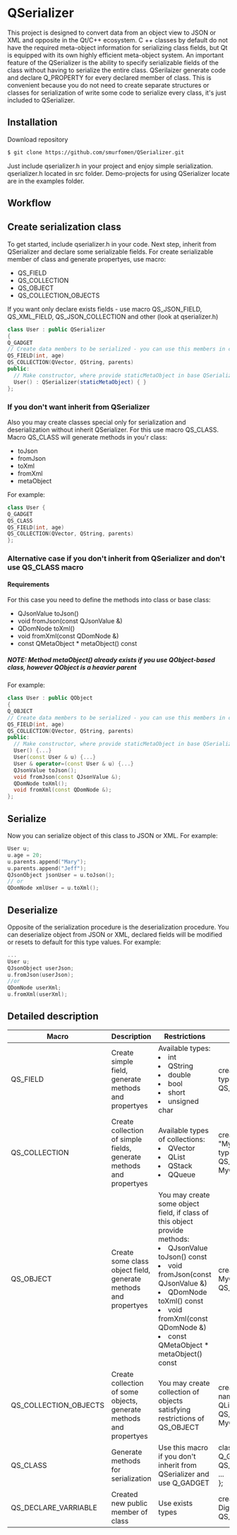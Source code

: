 # QSerializer 
This project is designed to convert data from an object view to JSON or XML and opposite in the Qt/C++ ecosystem. C ++ classes by default do not have the required meta-object information for serializing class fields, but Qt is equipped with its own highly efficient meta-object system.
An important feature of the QSerializer is the ability to specify serializable fields of the class without having to serialize the entire class. QSerilaizer generate code and declare Q_PROPERTY for every declared member of class. This is convenient because you do not need to create separate structures or classes for serialization of write some code to serialize every class, it's just included to QSerializer.

## Installation
Download repository
```bash
$ git clone https://github.com/smurfomen/QSerializer.git
```
Just include qserializer.h in your project and enjoy simple serialization. qserializer.h located in src folder.
Demo-projects for using QSerializer locate are in the examples folder.

## Workflow
## Create serialization class
To get started, include qserializer.h in your code.
Next step, inherit from QSerializer and declare some serializable fields.
For create serializable member of class and generate propertyes, use macro:
- QS_FIELD
- QS_COLLECTION
- QS_OBJECT
- QS_COLLECTION_OBJECTS

If you want only declare exists fields - use macro QS_JSON_FIELD, QS_XML_FIELD, QS_JSON_COLLECTION and other (look at qserializer.h)
```C++
class User : public QSerializer
{
Q_GADGET
// Create data members to be serialized - you can use this members in code
QS_FIELD(int, age)
QS_COLLECTION(QVector, QString, parents)
public:
  // Make constructor, where provide staticMetaObject in base QSerializer class
  User() : QSerializer(staticMetaObject) { }
};
```

### If you don't want inherit from QSerializer
Also you may create classes special only for serialization and deserialization without inherit QSerializer. For this use macro QS_CLASS.
Macro QS_CLASS will generate methods in you'r class:
- toJson
- fromJson
- toXml
- fromXml
- metaObject

For example:
```C++
class User {
Q_GADGET
QS_CLASS
QS_FIELD(int, age)
QS_COLLECTION(QVector, QString, parents)
};
```

### Alternative case if you don't inherit from QSerializer and don't use QS_CLASS macro
#### Requirements
For this case you need to define the methods into class or base class:
 - QJsonValue toJson()
 - void fromJson(const QJsonValue &)
 - QDomNode toXml()
 - void fromXml(const QDomNode &)
 - const QMetaObject * metaObject() const

##### NOTE: Method metaObject() already exists if you use QObject-based class, however QObject is a heavier parent
For example:
```C++
class User : public QObject
{
Q_OBJECT
// Create data members to be serialized - you can use this members in code
QS_FIELD(int, age)
QS_COLLECTION(QVector, QString, parents)
public:
  // Make constructor, where provide staticMetaObject in base QSerializer class
  User() {...}
  User(const User & u) {...}
  User & operator=(const User & u) {...}
  QJsonValue toJson();
  void fromJson(const QJsonValue &);
  QDomNode toXml();
  void fromXml(const QDomNode &);
};
```

## **Serialize**
Now you can serialize object of this class to JSON or XML.
For example:
```C++
User u;
u.age = 20;
u.parents.append("Mary");
u.parents.append("Jeff");
QJsonObject jsonUser = u.toJson();
// or
QDomNode xmlUser = u.toXml();
```

## **Deserialize**
Opposite of the serialization procedure is the deserialization procedure.
You can deserialize object from JSON or XML, declared fields will be modified or resets to default for this type values.
For example:
```C++
...
User u;
QJsonObject userJson;
u.fromJson(userJson);
//or
QDomNode userXml;
u.fromXml(userXml);
```
## Detailed description
| Macro | Description | Restrictions | For example |
|-|-|-|-|
| QS_FIELD | Create simple field, generate methods and propertyes | Available types: <li>int</li> <li>QString</li> <li>double</li> <li>bool</li> <li>short</li> <li>unsigned char</li> | create field named "Digit" of int type</br> QS_FIELD(int, Digit) |
| QS_COLLECTION | Create collection of simple fields, generate methods and propertyes | Available types of collections: <li>QVector</li> <li>QList</li> <li>QStack</li> <li>QQueue</li> | create collection named "MyCollection" of QVector\<int\> type</br> QS_COLLECTION(QVector, int, MyCollection) |
| QS_OBJECT | Create some class object field, generate methods and propertyes | You may create some object field, if class of this object provide methods: <li>QJsonValue toJson() const</li> <li>void fromJson(const QJsonValue &)</li> <li>QDomNode toXml() const</li> <li>void fromXml(const QDomNode &)</li> <li>const QMetaObject * metaObject() const</li> | create some object "MyObject"  of MyClass type</br> QS_OBJECT(MyClass, MyObject) |
| QS_COLLECTION_OBJECTS | Create collection of some objects, generate methods and propertyes | You may create collection of objects satisfying restrictions of QS_OBJECT | create collection of some objects</br> named "MyObjectsCollection" of QList\<MyClass\> type QS_COLLECTION_OBJECTS(QList, MyClass, MyObjectsCollection) |
| QS_CLASS | Generate methods for serialization | Use this macro if you don't inherit from QSerializer and use Q_GADGET | class ClassName { </br>Q_GADGET  </br> QS_CLASS</br>...</br>}; |
| QS_DECLARE_VARRIABLE | Created new public member of class | Use exists types | create public member class [int Digit]</br> QS_DECLARE_VARIABLE(int, Digit) |
